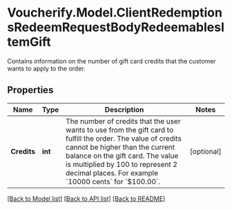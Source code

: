 # Voucherify.Model.ClientRedemptionsRedeemRequestBodyRedeemablesItemGift
Contains information on the number of gift card credits that the customer wants to apply to the order.

## Properties

Name | Type | Description | Notes
------------ | ------------- | ------------- | -------------
**Credits** | **int** | The number of credits that the user wants to use from the gift card to fulfill the order. The value of credits cannot be higher than the current balance on the gift card. The value is multiplied by 100 to represent 2 decimal places. For example &#x60;10000 cents&#x60; for &#x60;$100.00&#x60;. | [optional] 

[[Back to Model list]](../../README.md#documentation-for-models) [[Back to API list]](../../README.md#documentation-for-api-endpoints) [[Back to README]](../../README.md)

